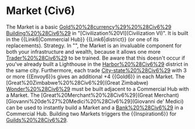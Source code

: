 # Market (Civ6)

The Market is a basic [Gold%20%28currency%29%20%28Civ6%29](economic) [Building%20%28Civ6%29](building) in "[Civilization%20VI](Civilization VI)". It is built in the {{Link6|Commercial Hub}} {{Link6|district}} (or one of its replacements).
Strategy.
In "", the Market is an invaluable component for both your infrastructure and wealth, because it allows one more [Trader%20%28Civ6%29](Trader) to be trained. Be aware that this doesn't occur if you've already built a Lighthouse in the [Harbor%20%28Civ6%29](Harbor) district in the same city. Furthermore, each trade [City-state%20%28Civ6%29](city-state) with 3 or more {{Envoy6}}s gives an additional +4 {{Gold6}} in each Market.
The [Great%20Zimbabwe%20%28Civ6%29](Great Zimbabwe) [Wonder%20%28Civ6%29](wonder) must be built adjacent to a Commercial Hub with a Market.
The [Great%20Merchant%20%28Civ6%29](Great Merchant) [Giovanni%20de%27%20Medici%20%28Civ6%29](Giovanni de' Medici) can be used to instantly build a Market and a [Bank%20%28Civ6%29](Bank) in a Commercial Hub.
Building two Markets triggers the {{Inspiration6}} for [Guilds%20%28Civ6%29](Guilds).